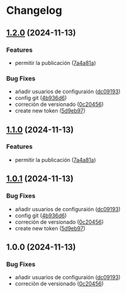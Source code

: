 # Changelog

## [1.2.0](https://github.com/nodepress-net/client/compare/v1.1.0...v1.2.0) (2024-11-13)


### Features

* permitir la publicación ([7a4a81a](https://github.com/nodepress-net/client/commit/7a4a81a38cd95b689b1ded461901248774be4d15))


### Bug Fixes

* añadir usuarios de configuraión ([dc09193](https://github.com/nodepress-net/client/commit/dc09193d942ce81007fe902a94f8f9ff4c470b45))
* config git ([4b936d6](https://github.com/nodepress-net/client/commit/4b936d64679eb293eaf0501f7e58eecb5e0a05cc))
* correción de versionado ([0c20456](https://github.com/nodepress-net/client/commit/0c2045670b542d9ff933b9f25e1065f53fc659be))
* create new token ([5d9eb97](https://github.com/nodepress-net/client/commit/5d9eb97fca79c8ac78e67550aebb37adfefde84f))

## [1.1.0](https://github.com/nodepress-net/client/compare/v1.0.1...v1.1.0) (2024-11-13)


### Features

* permitir la publicación ([7a4a81a](https://github.com/nodepress-net/client/commit/7a4a81a38cd95b689b1ded461901248774be4d15))

## [1.0.1](https://github.com/nodepress-net/client/compare/v1.0.0...v1.0.1) (2024-11-13)


### Bug Fixes

* añadir usuarios de configuraión ([dc09193](https://github.com/nodepress-net/client/commit/dc09193d942ce81007fe902a94f8f9ff4c470b45))
* config git ([4b936d6](https://github.com/nodepress-net/client/commit/4b936d64679eb293eaf0501f7e58eecb5e0a05cc))
* correción de versionado ([0c20456](https://github.com/nodepress-net/client/commit/0c2045670b542d9ff933b9f25e1065f53fc659be))
* create new token ([5d9eb97](https://github.com/nodepress-net/client/commit/5d9eb97fca79c8ac78e67550aebb37adfefde84f))

## 1.0.0 (2024-11-13)


### Bug Fixes

* añadir usuarios de configuraión ([dc09193](https://github.com/nodepress-net/client/commit/dc09193d942ce81007fe902a94f8f9ff4c470b45))
* correción de versionado ([0c20456](https://github.com/nodepress-net/client/commit/0c2045670b542d9ff933b9f25e1065f53fc659be))
